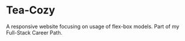 # Tea-Cozy

A responsive website focusing on usage of flex-box models. Part of my Full-Stack Career Path.
